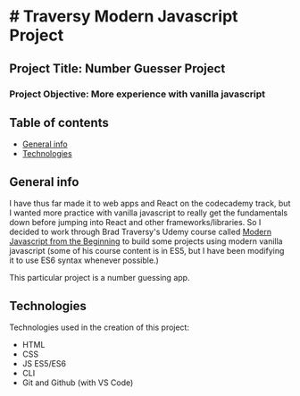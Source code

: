 # # Traversy Modern Javascript Project

## Project Title: Number Guesser Project

### Project Objective: More experience with vanilla javascript

## Table of contents

- [General info](#general-info)
- [Technologies](#technologies)

## General info

I have thus far made it to web apps and React on the codecademy track, but I wanted more practice with vanilla javascript to really get the fundamentals down before jumping into React and other frameworks/libraries.
So I decided to work through Brad Traversy's Udemy course called [Modern Javascript from the Beginning](https://www.udemy.com/course/modern-javascript-from-the-beginning/) to build some projects using modern vanilla javascript (some of his course content is in ES5, but I have been modifying it to use ES6 syntax whenever possible.)

This particular project is a number guessing app.

## Technologies

Technologies used in the creation of this project:

- HTML
- CSS
- JS ES5/ES6
- CLI
- Git and Github (with VS Code)
